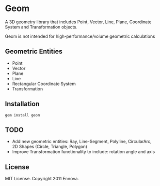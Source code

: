 # Geom

A 3D geometry library that includes Point, Vector, Line, Plane, Coordinate System and Transformation objects.

Geom is not intended for high-performance/volume geometric calculations

## Geometric Entities

* Point
* Vector
* Plane
* Line
* Rectangular Coordinate System
* Transformation

## Installation

    gem install geom

## TODO

* Add new geometric entities: Ray, Line-Segment, Polyline, CircularArc, 2D Shapes (Circle, Triangle, Polygon)
* Improve Transformation functionality to include: rotation angle and axis

## License

MIT License. Copyright 2011 Ennova.